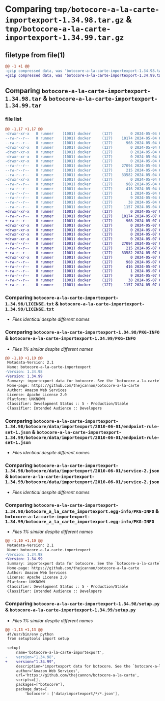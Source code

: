 # Comparing `tmp/botocore-a-la-carte-importexport-1.34.98.tar.gz` & `tmp/botocore-a-la-carte-importexport-1.34.99.tar.gz`

## filetype from file(1)

```diff
@@ -1 +1 @@
-gzip compressed data, was "botocore-a-la-carte-importexport-1.34.98.tar", last modified: Sat May  4 01:01:29 2024, max compression
+gzip compressed data, was "botocore-a-la-carte-importexport-1.34.99.tar", last modified: Tue May  7 01:02:31 2024, max compression
```

## Comparing `botocore-a-la-carte-importexport-1.34.98.tar` & `botocore-a-la-carte-importexport-1.34.99.tar`

### file list

```diff
@@ -1,17 +1,17 @@
-drwxr-xr-x   0 runner    (1001) docker     (127)        0 2024-05-04 01:01:29.514164 botocore-a-la-carte-importexport-1.34.98/
--rw-r--r--   0 runner    (1001) docker     (127)    10174 2024-05-04 01:01:29.000000 botocore-a-la-carte-importexport-1.34.98/LICENSE.txt
--rw-r--r--   0 runner    (1001) docker     (127)      968 2024-05-04 01:01:29.514164 botocore-a-la-carte-importexport-1.34.98/PKG-INFO
-drwxr-xr-x   0 runner    (1001) docker     (127)        0 2024-05-04 01:01:29.510164 botocore-a-la-carte-importexport-1.34.98/botocore/
-drwxr-xr-x   0 runner    (1001) docker     (127)        0 2024-05-04 01:01:29.510164 botocore-a-la-carte-importexport-1.34.98/botocore/data/
-drwxr-xr-x   0 runner    (1001) docker     (127)        0 2024-05-04 01:01:29.510164 botocore-a-la-carte-importexport-1.34.98/botocore/data/importexport/
-drwxr-xr-x   0 runner    (1001) docker     (127)        0 2024-05-04 01:01:29.510164 botocore-a-la-carte-importexport-1.34.98/botocore/data/importexport/2010-06-01/
--rw-r--r--   0 runner    (1001) docker     (127)    27094 2024-05-04 01:01:11.000000 botocore-a-la-carte-importexport-1.34.98/botocore/data/importexport/2010-06-01/endpoint-rule-set-1.json
--rw-r--r--   0 runner    (1001) docker     (127)      215 2024-05-04 01:01:11.000000 botocore-a-la-carte-importexport-1.34.98/botocore/data/importexport/2010-06-01/paginators-1.json
--rw-r--r--   0 runner    (1001) docker     (127)    33582 2024-05-04 01:01:11.000000 botocore-a-la-carte-importexport-1.34.98/botocore/data/importexport/2010-06-01/service-2.json
-drwxr-xr-x   0 runner    (1001) docker     (127)        0 2024-05-04 01:01:29.514164 botocore-a-la-carte-importexport-1.34.98/botocore_a_la_carte_importexport.egg-info/
--rw-r--r--   0 runner    (1001) docker     (127)      968 2024-05-04 01:01:29.000000 botocore-a-la-carte-importexport-1.34.98/botocore_a_la_carte_importexport.egg-info/PKG-INFO
--rw-r--r--   0 runner    (1001) docker     (127)      416 2024-05-04 01:01:29.000000 botocore-a-la-carte-importexport-1.34.98/botocore_a_la_carte_importexport.egg-info/SOURCES.txt
--rw-r--r--   0 runner    (1001) docker     (127)        1 2024-05-04 01:01:29.000000 botocore-a-la-carte-importexport-1.34.98/botocore_a_la_carte_importexport.egg-info/dependency_links.txt
--rw-r--r--   0 runner    (1001) docker     (127)        9 2024-05-04 01:01:29.000000 botocore-a-la-carte-importexport-1.34.98/botocore_a_la_carte_importexport.egg-info/top_level.txt
--rw-r--r--   0 runner    (1001) docker     (127)       38 2024-05-04 01:01:29.514164 botocore-a-la-carte-importexport-1.34.98/setup.cfg
--rw-r--r--   0 runner    (1001) docker     (127)     1157 2024-05-04 01:01:29.000000 botocore-a-la-carte-importexport-1.34.98/setup.py
+drwxr-xr-x   0 runner    (1001) docker     (127)        0 2024-05-07 01:02:31.608096 botocore-a-la-carte-importexport-1.34.99/
+-rw-r--r--   0 runner    (1001) docker     (127)    10174 2024-05-07 01:02:31.000000 botocore-a-la-carte-importexport-1.34.99/LICENSE.txt
+-rw-r--r--   0 runner    (1001) docker     (127)      968 2024-05-07 01:02:31.608096 botocore-a-la-carte-importexport-1.34.99/PKG-INFO
+drwxr-xr-x   0 runner    (1001) docker     (127)        0 2024-05-07 01:02:31.604096 botocore-a-la-carte-importexport-1.34.99/botocore/
+drwxr-xr-x   0 runner    (1001) docker     (127)        0 2024-05-07 01:02:31.604096 botocore-a-la-carte-importexport-1.34.99/botocore/data/
+drwxr-xr-x   0 runner    (1001) docker     (127)        0 2024-05-07 01:02:31.604096 botocore-a-la-carte-importexport-1.34.99/botocore/data/importexport/
+drwxr-xr-x   0 runner    (1001) docker     (127)        0 2024-05-07 01:02:31.608096 botocore-a-la-carte-importexport-1.34.99/botocore/data/importexport/2010-06-01/
+-rw-r--r--   0 runner    (1001) docker     (127)    27094 2024-05-07 01:02:10.000000 botocore-a-la-carte-importexport-1.34.99/botocore/data/importexport/2010-06-01/endpoint-rule-set-1.json
+-rw-r--r--   0 runner    (1001) docker     (127)      215 2024-05-07 01:02:10.000000 botocore-a-la-carte-importexport-1.34.99/botocore/data/importexport/2010-06-01/paginators-1.json
+-rw-r--r--   0 runner    (1001) docker     (127)    33582 2024-05-07 01:02:10.000000 botocore-a-la-carte-importexport-1.34.99/botocore/data/importexport/2010-06-01/service-2.json
+drwxr-xr-x   0 runner    (1001) docker     (127)        0 2024-05-07 01:02:31.608096 botocore-a-la-carte-importexport-1.34.99/botocore_a_la_carte_importexport.egg-info/
+-rw-r--r--   0 runner    (1001) docker     (127)      968 2024-05-07 01:02:31.000000 botocore-a-la-carte-importexport-1.34.99/botocore_a_la_carte_importexport.egg-info/PKG-INFO
+-rw-r--r--   0 runner    (1001) docker     (127)      416 2024-05-07 01:02:31.000000 botocore-a-la-carte-importexport-1.34.99/botocore_a_la_carte_importexport.egg-info/SOURCES.txt
+-rw-r--r--   0 runner    (1001) docker     (127)        1 2024-05-07 01:02:31.000000 botocore-a-la-carte-importexport-1.34.99/botocore_a_la_carte_importexport.egg-info/dependency_links.txt
+-rw-r--r--   0 runner    (1001) docker     (127)        9 2024-05-07 01:02:31.000000 botocore-a-la-carte-importexport-1.34.99/botocore_a_la_carte_importexport.egg-info/top_level.txt
+-rw-r--r--   0 runner    (1001) docker     (127)       38 2024-05-07 01:02:31.608096 botocore-a-la-carte-importexport-1.34.99/setup.cfg
+-rw-r--r--   0 runner    (1001) docker     (127)     1157 2024-05-07 01:02:31.000000 botocore-a-la-carte-importexport-1.34.99/setup.py
```

### Comparing `botocore-a-la-carte-importexport-1.34.98/LICENSE.txt` & `botocore-a-la-carte-importexport-1.34.99/LICENSE.txt`

 * *Files identical despite different names*

### Comparing `botocore-a-la-carte-importexport-1.34.98/PKG-INFO` & `botocore-a-la-carte-importexport-1.34.99/PKG-INFO`

 * *Files 1% similar despite different names*

```diff
@@ -1,10 +1,10 @@
 Metadata-Version: 2.1
 Name: botocore-a-la-carte-importexport
-Version: 1.34.98
+Version: 1.34.99
 Summary: importexport data for botocore. See the `botocore-a-la-carte` package for more info.
 Home-page: https://github.com/thejcannon/botocore-a-la-carte
 Author: Amazon Web Services
 License: Apache License 2.0
 Platform: UNKNOWN
 Classifier: Development Status :: 5 - Production/Stable
 Classifier: Intended Audience :: Developers
```

### Comparing `botocore-a-la-carte-importexport-1.34.98/botocore/data/importexport/2010-06-01/endpoint-rule-set-1.json` & `botocore-a-la-carte-importexport-1.34.99/botocore/data/importexport/2010-06-01/endpoint-rule-set-1.json`

 * *Files identical despite different names*

### Comparing `botocore-a-la-carte-importexport-1.34.98/botocore/data/importexport/2010-06-01/service-2.json` & `botocore-a-la-carte-importexport-1.34.99/botocore/data/importexport/2010-06-01/service-2.json`

 * *Files identical despite different names*

### Comparing `botocore-a-la-carte-importexport-1.34.98/botocore_a_la_carte_importexport.egg-info/PKG-INFO` & `botocore-a-la-carte-importexport-1.34.99/botocore_a_la_carte_importexport.egg-info/PKG-INFO`

 * *Files 1% similar despite different names*

```diff
@@ -1,10 +1,10 @@
 Metadata-Version: 2.1
 Name: botocore-a-la-carte-importexport
-Version: 1.34.98
+Version: 1.34.99
 Summary: importexport data for botocore. See the `botocore-a-la-carte` package for more info.
 Home-page: https://github.com/thejcannon/botocore-a-la-carte
 Author: Amazon Web Services
 License: Apache License 2.0
 Platform: UNKNOWN
 Classifier: Development Status :: 5 - Production/Stable
 Classifier: Intended Audience :: Developers
```

### Comparing `botocore-a-la-carte-importexport-1.34.98/setup.py` & `botocore-a-la-carte-importexport-1.34.99/setup.py`

 * *Files 1% similar despite different names*

```diff
@@ -1,13 +1,13 @@
 #!/usr/bin/env python
 from setuptools import setup
 
 setup(
     name='botocore-a-la-carte-importexport',
-    version="1.34.98",
+    version="1.34.99",
     description='importexport data for botocore. See the `botocore-a-la-carte` package for more info.',
     author='Amazon Web Services',
     url='https://github.com/thejcannon/botocore-a-la-carte',
     scripts=[],
     packages=["botocore"],
     package_data={
         'botocore': ['data/importexport/*/*.json'],
```

